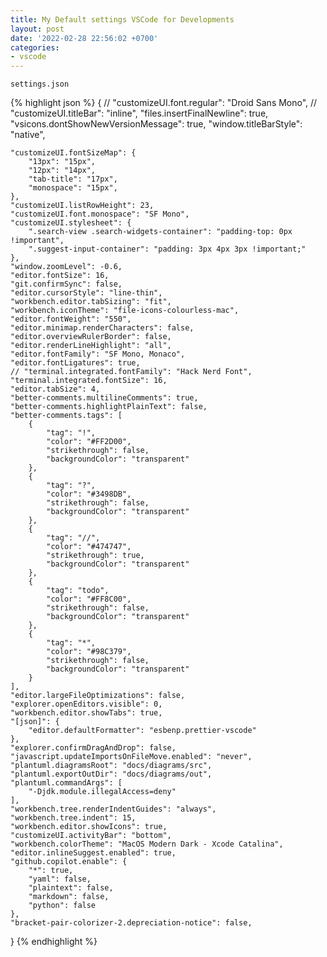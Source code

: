 ```yaml
---
title: My Default settings VSCode for Developments
layout: post
date: '2022-02-28 22:56:02 +0700'
categories:
- vscode
---
```


`settings.json`

{% highlight json %}
{
    // "customizeUI.font.regular": "Droid Sans Mono",
    // "customizeUI.titleBar": "inline",
    "files.insertFinalNewline": true,
    "vsicons.dontShowNewVersionMessage": true,
    "window.titleBarStyle": "native",

    "customizeUI.fontSizeMap": {
        "13px": "15px",
        "12px": "14px",
        "tab-title": "17px",
        "monospace": "15px",
    },
    "customizeUI.listRowHeight": 23,
    "customizeUI.font.monospace": "SF Mono",
    "customizeUI.stylesheet": {
        ".search-view .search-widgets-container": "padding-top: 0px !important",
        ".suggest-input-container": "padding: 3px 4px 3px !important;"
    },
    "window.zoomLevel": -0.6,
    "editor.fontSize": 16,
    "git.confirmSync": false,
    "editor.cursorStyle": "line-thin",
    "workbench.editor.tabSizing": "fit",
    "workbench.iconTheme": "file-icons-colourless-mac",
    "editor.fontWeight": "550",
    "editor.minimap.renderCharacters": false,
    "editor.overviewRulerBorder": false,
    "editor.renderLineHighlight": "all",
    "editor.fontFamily": "SF Mono, Monaco",
    "editor.fontLigatures": true,
    // "terminal.integrated.fontFamily": "Hack Nerd Font",
    "terminal.integrated.fontSize": 16,
    "editor.tabSize": 4,
    "better-comments.multilineComments": true,
    "better-comments.highlightPlainText": false,
    "better-comments.tags": [
        {
            "tag": "!",
            "color": "#FF2D00",
            "strikethrough": false,
            "backgroundColor": "transparent"
        },
        {
            "tag": "?",
            "color": "#3498DB",
            "strikethrough": false,
            "backgroundColor": "transparent"
        },
        {
            "tag": "//",
            "color": "#474747",
            "strikethrough": true,
            "backgroundColor": "transparent"
        },
        {
            "tag": "todo",
            "color": "#FF8C00",
            "strikethrough": false,
            "backgroundColor": "transparent"
        },
        {
            "tag": "*",
            "color": "#98C379",
            "strikethrough": false,
            "backgroundColor": "transparent"
        }
    ],
    "editor.largeFileOptimizations": false,
    "explorer.openEditors.visible": 0,
    "workbench.editor.showTabs": true,
    "[json]": {
        "editor.defaultFormatter": "esbenp.prettier-vscode"
    },
    "explorer.confirmDragAndDrop": false,
    "javascript.updateImportsOnFileMove.enabled": "never",
    "plantuml.diagramsRoot": "docs/diagrams/src",
    "plantuml.exportOutDir": "docs/diagrams/out",
    "plantuml.commandArgs": [
        "-Djdk.module.illegalAccess=deny"
    ],
    "workbench.tree.renderIndentGuides": "always",
    "workbench.tree.indent": 15,
    "workbench.editor.showIcons": true,
    "customizeUI.activityBar": "bottom",
    "workbench.colorTheme": "MacOS Modern Dark - Xcode Catalina",
    "editor.inlineSuggest.enabled": true,
    "github.copilot.enable": {
        "*": true,
        "yaml": false,
        "plaintext": false,
        "markdown": false,
        "python": false
    },
    "bracket-pair-colorizer-2.depreciation-notice": false,
}
{% endhighlight %}
